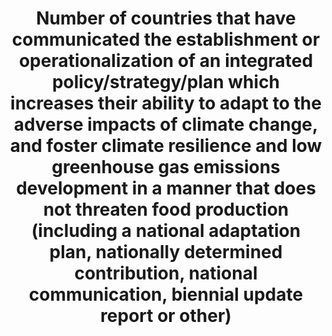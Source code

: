 ---
data_non_statistical: false
date_metadata_updated: February 2018 (Kali Kong)
goal_meta_link: http://unstats.un.org/sdgs/files/metadata-compilation/Metadata-Goal-13.pdf
goal_meta_link_page: 11
graph: binary
graph_status_notes: Posted
graph_title: Has the US established a plan to improve the nation's ability to adapt
  to climate change in a manner that does not adversely affect food production?
graph_type: line
graph_type_description: null
has_metadata: false
indicator: 13.2.1
indicator_name: Number of countries that have communicated the establishment or operationalization
  of an integrated policy/strategy/plan which increases their ability to adapt to
  the adverse impacts of climate change, and foster climate resilience and low greenhouse
  gas emissions development in a manner that does not threaten food production (including
  a national adaptation plan, nationally determined contribution, national communication,
  biennial update report or other)
indicator_sort_order: 13.02.01
indicator_variable: null
layout: indicator
periodicity: Annual
permalink: /13-2-1/
published: true
reporting_status: complete
sdg_goal: 13
source_active_1: true
source_agency_staff_name_1: Amy Rosenband, NSC
source_agency_survey_dataset_1: National Security Council/Executive Office of the
  President
source_notes_1: null
source_title_1: null
source_url_1: https://obamawhitehouse.archives.gov/the-press-office/2013/11/01/executive-order-preparing-united-states-impacts-climate-change
target: Integrate climate change measures into national policies, strategies and planning.
target_id: '13.2'
title: Number of countries that have communicated the establishment or operationalization
  of an integrated policy/strategy/plan which increases their ability to adapt to
  the adverse impacts of climate change, and foster climate resilience and low greenhouse
  gas emissions development in a manner that does not threaten food production (including
  a national adaptation plan, nationally determined contribution, national communication,
  biennial update report or other)
un_custodial_agency: 'UNFCCC (Partnering Agencies: UNEP, WMO, WHO)'
un_designated_tier: '3'
unit_of_measure: Yes/No
us_method_of_computation: "US President\u2019s Climate Action Plan E.O. 13653: Preparing\
  \ the U.S. for the Impacts of Climate Change (agencies adaptation plans) E.O. 13677:\
  \ Climate-Resilient International Development E.O. 13693: Planning for Federal SustainabiHility\
  \ in the Next Decade"
variable_description: null
variable_notes: null
---